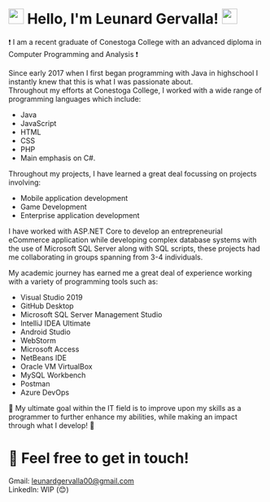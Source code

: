 # <img src="https://raw.githubusercontent.com/MartinHeinz/MartinHeinz/master/wave.gif" width="30px"> Hello, I'm Leunard Gervalla! <img src="https://raw.githubusercontent.com/MartinHeinz/MartinHeinz/master/wave.gif" width="30px">
❗ I am a recent graduate of Conestoga College with an advanced diploma in Computer Programming and Analysis ❗

Since early 2017 when I first began programming with Java in highschool I instantly knew that this is what I was passionate about.  
Throughout my efforts at Conestoga College, I worked with a wide range of programming languages which include:  
- Java  
- JavaScript  
- HTML  
- CSS  
- PHP   
- Main emphasis on C#.   

Throughout my projects, I have learned a great deal focussing on projects involving: 
- Mobile application development
- Game Development
- Enterprise application development

I have worked with ASP.NET Core to develop an entrepreneurial eCommerce application while developing complex database 
systems with the use of Microsoft SQL Server along with SQL scripts, these projects had me collaborating in groups spanning 
from 3-4 individuals.

My academic journey has earned me a great deal of experience working with a variety of programming tools such as: 
- Visual Studio 2019
- GitHub Desktop
- Microsoft SQL Server Management Studio
- IntelliJ IDEA Ultimate
- Android Studio
- WebStorm
- Microsoft Access
- NetBeans IDE 
- Oracle VM VirtualBox
- MySQL Workbench
- Postman
- Azure DevOps

🌟 My ultimate goal within the IT field is to improve upon my skills as a programmer to further enhance my abilities, while making an impact through what I develop! 🌟 

# 💬 Feel free to get in touch!  
Gmail: leunardgervalla00@gmail.com  
Linkedln: WIP (😊)
